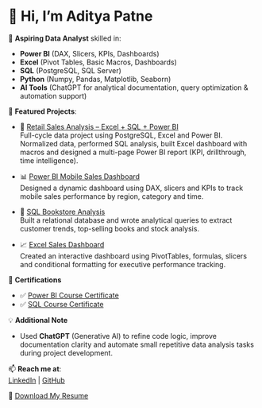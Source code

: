 # 👋 Hi, I’m Aditya Patne

🎯 **Aspiring Data Analyst** skilled in:
- **Power BI** (DAX, Slicers, KPIs, Dashboards)
- **Excel** (Pivot Tables, Basic Macros, Dashboards)
- **SQL** (PostgreSQL, SQL Server)
- **Python** (Numpy, Pandas, Matplotlib, Seaborn)
- **AI Tools** (ChatGPT for analytical documentation, query optimization & automation support)

🚀 **Featured Projects**:

- 🧩 [Retail Sales Analysis – Excel + SQL + Power BI](https://github.com/adityapatne001/retail-sales-analysis-excel-sql-powerbi)  
  Full-cycle data project using PostgreSQL, Excel and Power BI. Normalized data, performed SQL analysis, built Excel dashboard with macros and designed a multi-page Power BI report (KPI, drillthrough, time intelligence).

- 📊 [Power BI Mobile Sales Dashboard](https://github.com/adityapatne001/power-bi-mobile-sales-dashboard)  
  Designed a dynamic dashboard using DAX, slicers and KPIs to track mobile sales performance by region, category and time.

- 📘 [SQL Bookstore Analysis](https://github.com/adityapatne001/sql-bookstore-sales-analysis)  
  Built a relational database and wrote analytical queries to extract customer trends, top-selling books and stock analysis.

- 📈 [Excel Sales Dashboard](https://github.com/adityapatne001/excel-sales-performance-dashboard)  
  Created an interactive dashboard using PivotTables, formulas, slicers and conditional formatting for executive performance tracking.

📜 **Certifications**
- ✅ [Power BI Course Certificate](./certificates/Power_BI_Course_Certificate.pdf)
- ✅ [SQL Course Certificate](./certificates/SQL_Course_Certificate.pdf)

💡 **Additional Note** 
- Used **ChatGPT** (Generative AI) to refine code logic, improve documentation clarity and automate small repetitive data analysis tasks during project development.

📫 **Reach me at**:  
  [LinkedIn](https://linkedin.com/in/adityapatne001) | [GitHub](https://github.com/adityapatne001)

📄 [Download My Resume](./Aditya_Patne_Resume.pdf)
